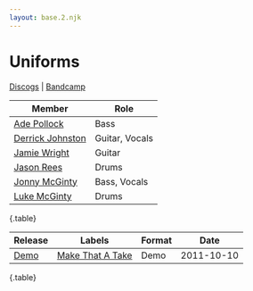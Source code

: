 ```yaml
---
layout: base.2.njk
---
```


# Uniforms

[Discogs](https://www.discogs.com/artist/3695715-Uniforms-3) | [Bandcamp](http://uniforms.bandcamp.com/)

| Member | Role |
|---|---|
| [Ade Pollock](../ade-pollock) | Bass |
| [Derrick Johnston](../derrick-johnston) | Guitar, Vocals |
| [Jamie Wright](../jamie-wright) | Guitar |
| [Jason Rees](../jason-rees) | Drums |
| [Jonny McGinty](../jonny-mcginty) | Bass, Vocals |
| [Luke McGinty](../luke-mcginty) | Drums |

{.table}

| Release | Labels | Format | Date |
|---|---|---|---|
| [Demo](../../releases/uniforms-demo) | [Make That A Take](../../labels/make-that-a-take) | Demo | 2011-10-10 |

{.table}